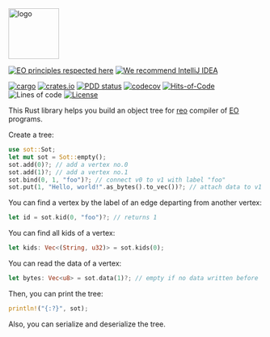 <img alt="logo" src="https://www.objectionary.com/cactus.svg" height="100px" />

[![EO principles respected here](https://www.elegantobjects.org/badge.svg)](https://www.elegantobjects.org)
[![We recommend IntelliJ IDEA](https://www.elegantobjects.org/intellij-idea.svg)](https://www.jetbrains.com/idea/)

[![cargo](https://github.com/objectionary/sot/actions/workflows/cargo.yml/badge.svg)](https://github.com/objectionary/sot/actions/workflows/cargo.yml)
[![crates.io](https://img.shields.io/crates/v/sot.svg)](https://crates.io/crates/sot)
[![PDD status](http://www.0pdd.com/svg?name=objectionary/sot)](http://www.0pdd.com/p?name=objectionary/sot)
[![codecov](https://codecov.io/gh/objectionary/sot/branch/master/graph/badge.svg)](https://codecov.io/gh/objectionary/sot)
[![Hits-of-Code](https://hitsofcode.com/github/objectionary/sot)](https://hitsofcode.com/view/github/objectionary/sot)
![Lines of code](https://img.shields.io/tokei/lines/github/objectionary/sot)
[![License](https://img.shields.io/badge/license-MIT-green.svg)](https://github.com/objectionary/sot/blob/master/LICENSE.txt)

This Rust library helps you build an object tree for
[reo](https://github.com/objectionary/reo) compiler of
[EO](https://www.eolang.org) programs.

Create a tree:

```rust
use sot::Sot;
let mut sot = Sot::empty();
sot.add(0)?; // add a vertex no.0
sot.add(1)?; // add a vertex no.1
sot.bind(0, 1, "foo")?; // connect v0 to v1 with label "foo"
sot.put(1, "Hello, world!".as_bytes().to_vec())?; // attach data to v1
```

You can find a vertex by the label of an edge departing from another vertex:

```rust
let id = sot.kid(0, "foo")?; // returns 1
```

You can find all kids of a vertex:

```rust
let kids: Vec<(String, u32)> = sot.kids(0);
```

You can read the data of a vertex:

```rust
let bytes: Vec<u8> = sot.data(1)?; // empty if no data written before
```

Then, you can print the tree:

```rust
println!("{:?}", sot);
```

Also, you can serialize and deserialize the tree.
